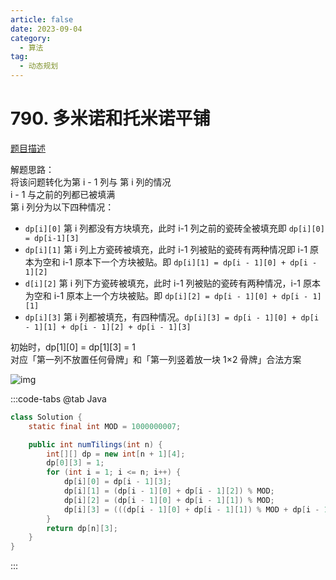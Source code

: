 ```yaml
---
article: false
date: 2023-09-04
category: 
  - 算法
tag: 
  - 动态规划
---
```


# 790. 多米诺和托米诺平铺

<Badge text="中等" type="warning" vertical="middle" />


[题目描述](https://leetcode.cn/problems/domino-and-tromino-tiling/)

解题思路：   
将该问题转化为第 i - 1 列与 第 i 列的情况  
i - 1 与之前的列都已被填满  
第 i 列分为以下四种情况：
- `dp[i][0]` 第 i 列都没有方块填充，此时 i-1 列之前的瓷砖全被填充即 `dp[i][0] = dp[i-1][3]`
- `dp[i][1]` 第 i 列上方瓷砖被填充，此时 i-1 列被贴的瓷砖有两种情况即 i-1 原本为空和 i-1 原本下一个方块被贴。即 `dp[i][1] = dp[i - 1][0] + dp[i - 1][2]`
- `d[i][2]` 第 i 列下方瓷砖被填充，此时 i-1 列被贴的瓷砖有两种情况，i-1 原本为空和 i-1 原本上一个方块被贴。即 `dp[i][2] = dp[i - 1][0] + dp[i - 1][1]`
- `dp[i][3]` 第 i 列都被填充，有四种情况。`dp[i][3] = dp[i - 1][0] + dp[i - 1][1] + dp[i - 1][2] + dp[i - 1][3]`

初始时，dp[1][0] = dp[1][3] = 1  
对应「第一列不放置任何骨牌」和「第一列竖着放一块 1×2 骨牌」合法方案  

![img](https://assets.leetcode-cn.com/solution-static/790/1.png)

:::code-tabs
@tab Java
```java
class Solution {
    static final int MOD = 1000000007;

    public int numTilings(int n) {
        int[][] dp = new int[n + 1][4];
        dp[0][3] = 1;
        for (int i = 1; i <= n; i++) {
            dp[i][0] = dp[i - 1][3];
            dp[i][1] = (dp[i - 1][0] + dp[i - 1][2]) % MOD;
            dp[i][2] = (dp[i - 1][0] + dp[i - 1][1]) % MOD;
            dp[i][3] = (((dp[i - 1][0] + dp[i - 1][1]) % MOD + dp[i - 1][2]) % MOD + dp[i - 1][3]) % MOD;
        }
        return dp[n][3];
    }
}
```
:::
